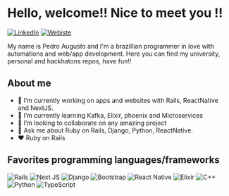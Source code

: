 # Hello, welcome!! Nice to meet you !!
[![LinkedIn](https://img.shields.io/badge/linkedin-%230077B5.svg?style=for-the-badge&logo=linkedin&logoColor=white)](https://www.linkedin.com/in/pedro-augusto-ramalho-duarte-1a12b458/)
[![Webiste](https://img.shields.io/badge/webiste-%2320232a.svg?style=for-the-badge&logo=react&logoColor=%2361DAFB)](https://pedroaugustoramalhoduarte.github.io/)

My name is Pedro Augusto and I'm a brazillian programmer in love with automations and web/app development. Here you can find my university, personal and hackhatons repos, have fun!!


## About me
- 🔭 I’m currently working on apps and websites with Rails, ReactNative and NextJS.
- 🌱 I’m currently learning Kafka, Elixir, phoenix and Microservices
- 👯 I’m looking to collaborate on any amazing project
- 💬 Ask me about Ruby on Rails, Django, Python, ReactNative.
- ♥️  Ruby on Rails

## Favorites programming languages/frameworks

![Rails](https://img.shields.io/badge/rails-%23CC0000.svg?style=for-the-badge&logo=ruby-on-rails&logoColor=white)
![Next JS](https://img.shields.io/badge/Next-black?style=for-the-badge&logo=next.js&logoColor=white)
![Django](https://img.shields.io/badge/django-%23092E20.svg?style=for-the-badge&logo=django&logoColor=white)
![Bootstrap](https://img.shields.io/badge/bootstrap-%23563D7C.svg?style=for-the-badge&logo=bootstrap&logoColor=white)
![React Native](https://img.shields.io/badge/react_native-%2320232a.svg?style=for-the-badge&logo=react&logoColor=%2361DAFB)
![Elixir](https://img.shields.io/badge/elixir-%234B275F.svg?style=for-the-badge&logo=elixir&logoColor=white)
![C++](https://img.shields.io/badge/c++-%2300599C.svg?style=for-the-badge&logo=c%2B%2B&logoColor=white)
![Python](https://img.shields.io/badge/python-%2314354C.svg?style=for-the-badge&logo=python&logoColor=white)
![TypeScript](https://img.shields.io/badge/typescript-%23007ACC.svg?style=for-the-badge&logo=typescript&logoColor=white)

